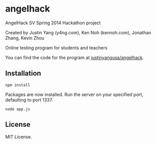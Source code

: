 angelhack
=========

AngelHack SV Spring 2014 Hackathon project

Created by Justin Yang (y4ng.com), Ken Noh (kennoh.com), Jonathan Zhang, Kevin Zhou

Online testing program for students and teachers

You can find the code for the program at [justinyangusa/angelhack](https://github.com/justinyangusa/angelhack).

Installation
------------

```
npm install
```

Packages are now installed. Run the server on your specified port, defaulting to port 1337.

```
node app.js
```

License
-------

MIT License.
